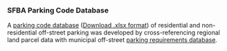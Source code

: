 ### SFBA Parking Code Database
A [parking code database](/parking_code.json) (<a href="/parking_codes.xlsx" download="filename">Download .xlsx format</a>) of residential and non-residential off-street parking was developed by cross-referencing regional land parcel data with municipal off-street [parking requirements database](/ParkingRequirementsbyCity.html). 
